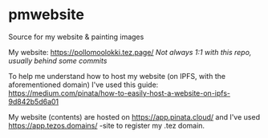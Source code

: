 # pmwebsite
Source for my website & painting images

My website: https://pollomoolokki.tez.page/
*Not always 1:1 with this repo, usually behind some commits*

To help me understand how to host my website (on IPFS, with the aforementioned domain) I've used this guide:
https://medium.com/pinata/how-to-easily-host-a-website-on-ipfs-9d842b5d6a01

My website (contents) are hosted on https://app.pinata.cloud/
and I've used https://app.tezos.domains/ -site to register my .tez domain.
